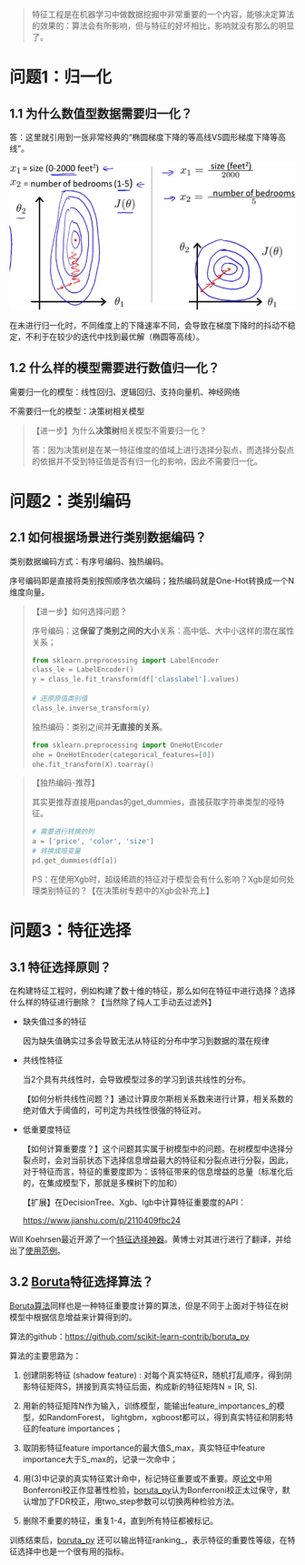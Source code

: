 > 特征工程是在机器学习中做数据挖掘中非常重要的一个内容，能够决定算法的效果的：算法会有所影响，但与特征的好坏相比，影响就没有那么的明显了。

# 问题1：归一化

## 1.1 为什么数值型数据需要归一化？

答：这里就引用到一张非常经典的“椭圆梯度下降的等高线VS圆形梯度下降等高线”。

![](https://raw.githubusercontent.com/anxiang1836/FigureBed/master/img/20200130145310.png)

在未进行归一化时，不同维度上的下降速率不同，会导致在梯度下降时的抖动不稳定，不利于在较少的迭代中找到最优解（椭圆等高线）。

## 1.2 什么样的模型需要进行数值归一化？

需要归一化的模型：线性回归、逻辑回归、支持向量机、神经网络

不需要归一化的模型：决策树相关模型

> 【进一步】为什么**决策树**相关模型不需要归一化？
>
> 答：因为决策树是在某一特征维度的值域上进行选择分裂点，而选择分裂点的依据并不受到特征值是否有归一化的影响，因此不需要归一化。

# 问题2：类别编码

## 2.1 如何根据场景进行类别数据编码？

类别数据编码方式：有序号编码、独热编码。

序号编码即是直接将类别按照顺序依次编码；独热编码就是One-Hot转换成一个N维度向量。

> 【进一步】如何选择问题？
>
> 序号编码：这**保留了类别之间的大小**关系：高中低、大中小这样的潜在属性关系；
>
> ```python
> from sklearn.preprocessing import LabelEncoder
> class_le = LabelEncoder()
> y = class_le.fit_transform(df['classlabel'].values)
> 
> # 还原原值类别值
> class_le.inverse_transform(y)
> ```
>
> 独热编码：类别之间并**无直接的关系**。
>
> ```python
> from sklearn.preprocessing import OneHotEncoder
> ohe = OneHotEncoder(categorical_features=[0])
> ohe.fit_transform(X).toarray()
> ```

> 【独热编码-推荐】
>
> 其实更推荐直接用pandas的get_dummies，直接获取字符串类型的哑特征。
>
> ```python
> # 需要进行转换的列
> a = ['price', 'color', 'size']
> # 转换成哑变量
> pd.get_dummies(df[a])
> ```
>
> PS：在使用Xgb时，超级稀疏的特征对于模型会有什么影响？Xgb是如何处理类别特征的？【在决策树专题中的Xgb会补充上】

# 问题3：特征选择

## 3.1 特征选择原则？

在构建特征工程时，例如构建了数十维的特征，那么如何在特征中进行选择？选择什么样的特征进行删除？【当然除了纯人工手动去过滤外】

- 缺失值过多的特征

  因为缺失值确实过多会导致无法从特征的分布中学习到数据的潜在规律

- 共线性特征

  当2个具有共线性时，会导致模型过多的学习到该共线性的分布。

  【如何分析共线性问题？】通过计算皮尔斯相关系数来进行计算，相关系数的绝对值大于阈值的，可判定为共线性很强的特征对。

- 低重要度特征

  【如何计算重要度？】这个问题其实属于树模型中的问题。在树模型中选择分裂点时，会对当前状态下选择信息增益最大的特征和分裂点进行分裂，因此，对于特征而言，特征的重要度即为：该特征带来的信息增益的总量（标准化后的，在集成模型下，那就是多棵树下的加和）

  【扩展】在DecisionTree、Xgb、lgb中计算特征重要度的API：

  https://www.jianshu.com/p/2110409fbc24

Will Koehrsen最近开源了一个[特征选择神器](https://github.com/WillKoehrsen/feature-selector)。黄博士对其进行进行了翻译，并给出了[使用范例](https://mp.weixin.qq.com/s/X7Z36KTAkoFLWanCIym8OQ)。

## 3.2 [Boruta](https://github.com/scikit-learn-contrib/boruta_py)特征选择算法？

[Boruta算法](https://github.com/scikit-learn-contrib/boruta_py)同样也是一种特征重要度计算的算法，但是不同于上面对于特征在树模型中根据信息增益来计算得到的。

算法的github：https://github.com/scikit-learn-contrib/boruta_py

算法的主要思路为：

1. 创建阴影特征 (shadow feature) : 对每个真实特征R，随机打乱顺序，得到阴影特征矩阵S，拼接到真实特征后面，构成新的特征矩阵N = [R, S].

2. 用新的特征矩阵N作为输入，训练模型，能输出feature_importances_的模型，如RandomForest， lightgbm，xgboost都可以，得到真实特征和阴影特征的feature importances；

3. 取阴影特征feature importance的最大值S_max，真实特征中feature importance大于S_max的，记录一次命中；

4. 用(3)中记录的真实特征累计命中，标记特征重要或不重要。原[论文](https://www.jstatsoft.org/article/view/v036i11)中用Bonferroni校正作显著性检验，[boruta_py](https://github.com/scikit-learn-contrib/boruta_py)认为Bonferroni校正太过保守，默认增加了FDR校正，用two_step参数可以切换两种检验方法。

5. 删除不重要的特征，重复1-4，直到所有特征都被标记。

训练结束后，[boruta_py](https://github.com/scikit-learn-contrib/boruta_py) 还可以输出特征ranking_，表示特征的重要性等级，在特征选择中也是一个很有用的指标。

